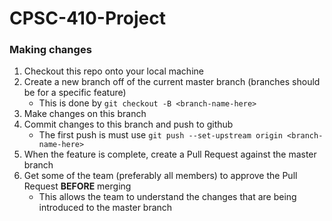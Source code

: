 # CPSC-410-Project

### Making changes

1. Checkout this repo onto your local machine
2. Create a new branch off of the current master branch (branches should be for a specific feature)
   * This is done by `git checkout -B <branch-name-here>`
3. Make changes on this branch
4. Commit changes to this branch and push to github
   * The first push is must use `git push --set-upstream origin <branch-name-here>`
5. When the feature is complete, create a Pull Request against the master branch
6. Get some of the team (preferably all members) to approve the Pull Request **BEFORE** merging
   * This allows the team to understand the changes that are being introduced to the master branch

